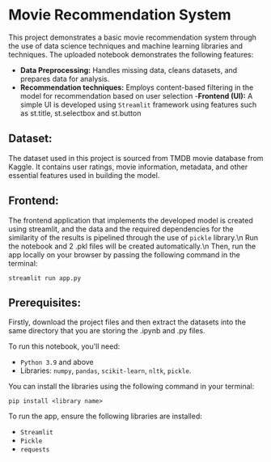 # Movie Recommendation System
This project demonstrates a basic movie recommendation system through the use of data science techniques and machine learning libraries and techniques.
The uploaded notebook demonstrates the following features:
- **Data Preprocessing:** Handles missing data, cleans datasets, and prepares data for analysis.
- **Recommendation techniques:** Employs content-based filtering in the model for recommendation based on user selection
-**Frontend (UI):** A simple UI is developed using `Streamlit` framework using features such as st.title, st.selectbox and st.button

## Dataset:
The dataset used in this project is sourced from TMDB movie database from Kaggle. It contains user ratings, movie information, metadata, and other essential features used in building the model.

## Frontend:
The frontend application that implements the developed model is created using streamlit, and the data and the required dependencies for the similarity of the results is pipelined through the use of `pickle` library.\n
Run the notebook and 2 .pkl files will be created automatically.\n
Then, run the app locally on your browser by passing the following command in the terminal:
```
streamlit run app.py
```

## Prerequisites:
Firstly, download the project files and then extract the datasets into the same directory that you are storing the .ipynb and .py files.

To run this notebook, you'll need:  
- `Python 3.9` and above  
- Libraries: `numpy`, `pandas`, `scikit-learn`, `nltk`, `pickle`.

You can install the libraries using the following command in your terminal:
```
pip install <library name>
```

To run the app, ensure the following libraries are installed:

- `Streamlit`
- `Pickle`
- `requests`
